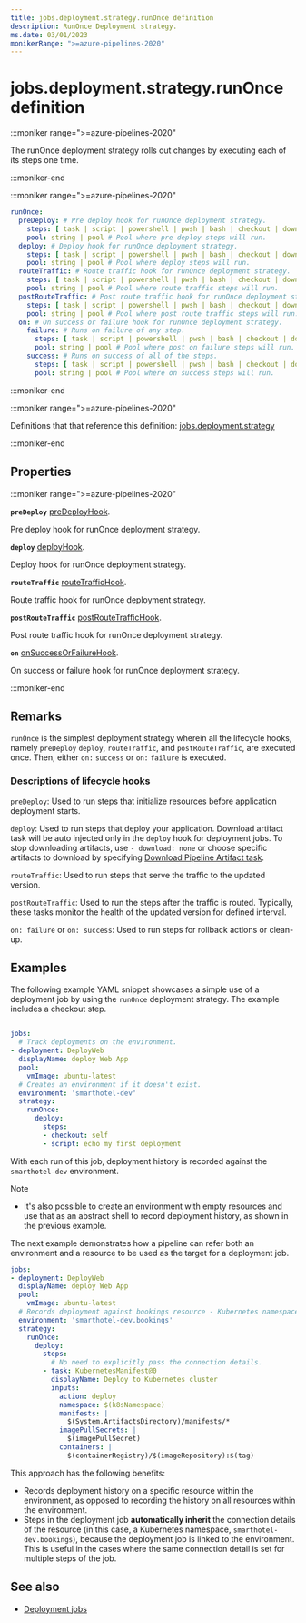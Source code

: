 ```yaml
---
title: jobs.deployment.strategy.runOnce definition
description: RunOnce Deployment strategy.
ms.date: 03/01/2023
monikerRange: ">=azure-pipelines-2020"
---
```


# jobs.deployment.strategy.runOnce definition

<!-- :::description::: -->
:::moniker range=">=azure-pipelines-2020"

<!-- :::editable-content name="description"::: -->
The runOnce deployment strategy rolls out changes by executing each of its steps one time.
<!-- :::editable-content-end::: -->

:::moniker-end
<!-- :::description-end::: -->

<!-- :::syntax::: -->
:::moniker range=">=azure-pipelines-2020"

```yaml
runOnce:
  preDeploy: # Pre deploy hook for runOnce deployment strategy.
    steps: [ task | script | powershell | pwsh | bash | checkout | download | downloadBuild | getPackage | publish | template | reviewApp ] # A list of steps to run.
    pool: string | pool # Pool where pre deploy steps will run.
  deploy: # Deploy hook for runOnce deployment strategy.
    steps: [ task | script | powershell | pwsh | bash | checkout | download | downloadBuild | getPackage | publish | template | reviewApp ] # A list of steps to run.
    pool: string | pool # Pool where deploy steps will run.
  routeTraffic: # Route traffic hook for runOnce deployment strategy.
    steps: [ task | script | powershell | pwsh | bash | checkout | download | downloadBuild | getPackage | publish | template | reviewApp ] # A list of steps to run.
    pool: string | pool # Pool where route traffic steps will run.
  postRouteTraffic: # Post route traffic hook for runOnce deployment strategy.
    steps: [ task | script | powershell | pwsh | bash | checkout | download | downloadBuild | getPackage | publish | template | reviewApp ] # A list of steps to run.
    pool: string | pool # Pool where post route traffic steps will run.
  on: # On success or failure hook for runOnce deployment strategy.
    failure: # Runs on failure of any step.
      steps: [ task | script | powershell | pwsh | bash | checkout | download | downloadBuild | getPackage | publish | template | reviewApp ] # A list of steps to run.
      pool: string | pool # Pool where post on failure steps will run.
    success: # Runs on success of all of the steps.
      steps: [ task | script | powershell | pwsh | bash | checkout | download | downloadBuild | getPackage | publish | template | reviewApp ] # A list of steps to run.
      pool: string | pool # Pool where on success steps will run.
```

:::moniker-end
<!-- :::syntax-end::: -->

<!-- :::parents::: -->
:::moniker range=">=azure-pipelines-2020"

Definitions that that reference this definition: [jobs.deployment.strategy](jobs-deployment-strategy.md)

:::moniker-end
<!-- :::parents-end::: -->

## Properties

<!-- :::properties::: -->
:::moniker range=">=azure-pipelines-2020"

<!-- :::item name="preDeploy"::: -->
**`preDeploy`** [preDeployHook](pre-deploy-hook.md).<br>
<!-- :::editable-content name="propDescription"::: -->
Pre deploy hook for runOnce deployment strategy.
<!-- :::editable-content-end::: -->
<!-- :::item-end::: -->
<!-- :::item name="deploy"::: -->
**`deploy`** [deployHook](deploy-hook.md).<br>
<!-- :::editable-content name="propDescription"::: -->
Deploy hook for runOnce deployment strategy.
<!-- :::editable-content-end::: -->
<!-- :::item-end::: -->
<!-- :::item name="routeTraffic"::: -->
**`routeTraffic`** [routeTrafficHook](route-traffic-hook.md).<br>
<!-- :::editable-content name="propDescription"::: -->
Route traffic hook for runOnce deployment strategy.
<!-- :::editable-content-end::: -->
<!-- :::item-end::: -->
<!-- :::item name="postRouteTraffic"::: -->
**`postRouteTraffic`** [postRouteTrafficHook](post-route-traffic-hook.md).<br>
<!-- :::editable-content name="propDescription"::: -->
Post route traffic hook for runOnce deployment strategy.
<!-- :::editable-content-end::: -->
<!-- :::item-end::: -->
<!-- :::item name="on"::: -->
**`on`** [onSuccessOrFailureHook](on-success-or-failure-hook.md).<br>
<!-- :::editable-content name="propDescription"::: -->
On success or failure hook for runOnce deployment strategy.
<!-- :::editable-content-end::: -->
<!-- :::item-end::: -->

:::moniker-end
<!-- :::properties-end::: -->

<!-- :::remarks::: -->
<!-- :::editable-content name="remarks"::: -->
## Remarks

`runOnce` is the simplest deployment strategy wherein all the lifecycle hooks, namely `preDeploy` `deploy`, `routeTraffic`, and `postRouteTraffic`, are executed once. Then, either `on:` `success` or `on:` `failure` is executed.

### Descriptions of lifecycle hooks

`preDeploy`: Used to run steps that initialize resources before application deployment starts. 

`deploy`: Used to run steps that deploy your application. Download artifact task will be auto injected only in the `deploy` hook for deployment jobs. To stop downloading artifacts, use `- download: none` or choose specific artifacts to download by specifying [Download Pipeline Artifact task](steps-download.md).

`routeTraffic`: Used to run steps that serve the traffic to the updated version. 

`postRouteTraffic`: Used to run the steps after the traffic is routed. Typically, these tasks monitor the health of the updated version for defined interval. 

`on: failure` or `on: success`: Used to run steps for rollback actions or clean-up.
<!-- :::editable-content-end::: -->
<!-- :::remarks-end::: -->

<!-- :::examples::: -->
<!-- :::editable-content name="examples"::: -->
## Examples

The following example YAML snippet showcases a simple use of a deployment job by using the `runOnce` deployment strategy. The example includes a checkout step. 

```YAML

jobs:
  # Track deployments on the environment.
- deployment: DeployWeb
  displayName: deploy Web App
  pool:
    vmImage: ubuntu-latest
  # Creates an environment if it doesn't exist.
  environment: 'smarthotel-dev'
  strategy:
    runOnce:
      deploy:
        steps:
        - checkout: self 
        - script: echo my first deployment
```

With each run of this job, deployment history is recorded against the `smarthotel-dev` environment.

> [!NOTE]
> - It's also possible to create an environment with empty resources and use that as an abstract shell to record deployment history, as shown in the previous example.

The next example demonstrates how a pipeline can refer both an environment and a resource to be used as the target for a deployment job.

```YAML
jobs:
- deployment: DeployWeb
  displayName: deploy Web App
  pool:
    vmImage: ubuntu-latest
  # Records deployment against bookings resource - Kubernetes namespace.
  environment: 'smarthotel-dev.bookings'
  strategy: 
    runOnce:
      deploy:
        steps:
          # No need to explicitly pass the connection details.
        - task: KubernetesManifest@0
          displayName: Deploy to Kubernetes cluster
          inputs:
            action: deploy
            namespace: $(k8sNamespace)
            manifests: |
              $(System.ArtifactsDirectory)/manifests/*
            imagePullSecrets: |
              $(imagePullSecret)
            containers: |
              $(containerRegistry)/$(imageRepository):$(tag)
```

This approach has the following benefits:
- Records deployment history on a specific resource within the environment, as opposed to recording the history on all resources within the environment.
- Steps in the deployment job **automatically inherit** the connection details of the resource (in this case, a Kubernetes namespace, `smarthotel-dev.bookings`), because the deployment job is linked to the environment. 
This is useful in the cases where the same connection detail is set for multiple steps of the job.
<!-- :::editable-content-end::: -->
<!-- :::examples-end::: -->

<!-- :::see-also::: -->
<!-- :::editable-content name="seeAlso"::: -->
## See also

* [Deployment jobs](/azure/devops/pipelines/process/deployment-jobs)
<!-- :::editable-content-end::: -->
<!-- :::see-also-end::: -->